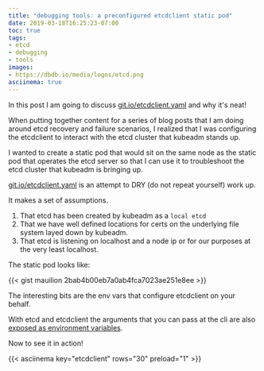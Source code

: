 ```yaml
---
title: "debugging tools: a preconfigured etcdclient static pod"
date: 2019-03-18T16:25:23-07:00
toc: true
tags:
- etcd
- debugging
- tools
images:
- https://dbdb.io/media/logos/etcd.png
asciinema: true
---
```



In this post I am going to discuss [git.io/etcdclient.yaml](https://git.io/etcdclient.yaml) and why it's neat!
<!--more-->

When putting together content for a series of blog posts that I am doing around etcd recovery and failure scenarios, I realized that I was configuring the etcdclient to interact with the etcd cluster that kubeadm stands up.

I wanted to create a static pod that would sit on the same node as the static pod that operates the etcd server so that I can use it to troubleshoot the etcd cluster that kubeadm is bringing up.

[git.io/etcdclient.yaml](https://git.io/etcdclient.yaml) is an attempt to DRY (do not repeat yourself) work up.

It makes a set of assumptions.

1. That etcd has been created by kubeadm as a `local etcd`
1. That we have well defined locations for certs on the underlying file system layed down by kubeadm.
1. That etcd is listening on localhost and a node ip or for our purposes at the very least localhost.

The static pod looks like:

{{< gist mauilion 2bab4b00eb7a0ab4fca7023ae251e8ee >}}

The interesting bits are the env vars that configure etcdclient on your behalf.

With etcd and etcdclient the arguments that you can pass at the cli are also [exposed as environment variables](https://github.com/etcd-io/etcd/blob/master/Documentation/op-guide/configuration.md).

Now to see it in action!

{{< asciinema key="etcdclient" rows="30" preload="1" >}}


